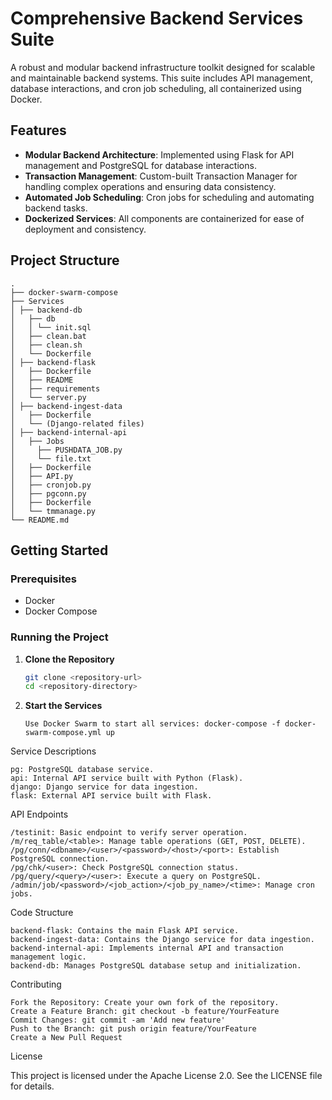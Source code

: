 # Comprehensive Backend Services Suite

A robust and modular backend infrastructure toolkit designed for scalable and maintainable backend systems. This suite includes API management, database interactions, and cron job scheduling, all containerized using Docker.

## Features

- **Modular Backend Architecture**: Implemented using Flask for API management and PostgreSQL for database interactions.
- **Transaction Management**: Custom-built Transaction Manager for handling complex operations and ensuring data consistency.
- **Automated Job Scheduling**: Cron jobs for scheduling and automating backend tasks.
- **Dockerized Services**: All components are containerized for ease of deployment and consistency.

## Project Structure
   ```
   .
   ├── docker-swarm-compose
   ├── Services
   │ ├── backend-db
   │   ├── db
   │   │ └── init.sql
   │   ├── clean.bat
   │   ├── clean.sh
   │   └── Dockerfile
   │ ├── backend-flask
   │   ├── Dockerfile
   │   ├── README
   │   ├── requirements
   │   └── server.py
   │ ├── backend-ingest-data
   │   ├── Dockerfile
   │   └── (Django-related files)
   │ ├── backend-internal-api
   │   ├── Jobs
   │     ├── PUSHDATA_JOB.py
   │     └── file.txt
   │   ├── Dockerfile
   │   ├── API.py
   │   ├── cronjob.py
   │   ├── pgconn.py
   │   ├── Dockerfile
   │   └── tmmanage.py
   └── README.md
   ```

## Getting Started

### Prerequisites

- Docker
- Docker Compose

### Running the Project

1. **Clone the Repository**

   ```bash
   git clone <repository-url>
   cd <repository-directory>
   ```

2. **Start the Services**
   
   ```
   Use Docker Swarm to start all services: docker-compose -f docker-swarm-compose.yml up
   ```

Service Descriptions

    pg: PostgreSQL database service.
    api: Internal API service built with Python (Flask).
    django: Django service for data ingestion.
    flask: External API service built with Flask.

API Endpoints

    /testinit: Basic endpoint to verify server operation.
    /m/req_table/<table>: Manage table operations (GET, POST, DELETE).
    /pg/conn/<dbname>/<user>/<password>/<host>/<port>: Establish PostgreSQL connection.
    /pg/chk/<user>: Check PostgreSQL connection status.
    /pg/query/<query>/<user>: Execute a query on PostgreSQL.
    /admin/job/<password>/<job_action>/<job_py_name>/<time>: Manage cron jobs.

Code Structure

    backend-flask: Contains the main Flask API service.
    backend-ingest-data: Contains the Django service for data ingestion.
    backend-internal-api: Implements internal API and transaction management logic.
    backend-db: Manages PostgreSQL database setup and initialization.

Contributing

    Fork the Repository: Create your own fork of the repository.
    Create a Feature Branch: git checkout -b feature/YourFeature
    Commit Changes: git commit -am 'Add new feature'
    Push to the Branch: git push origin feature/YourFeature
    Create a New Pull Request

License

This project is licensed under the Apache License 2.0. See the LICENSE file for details.
